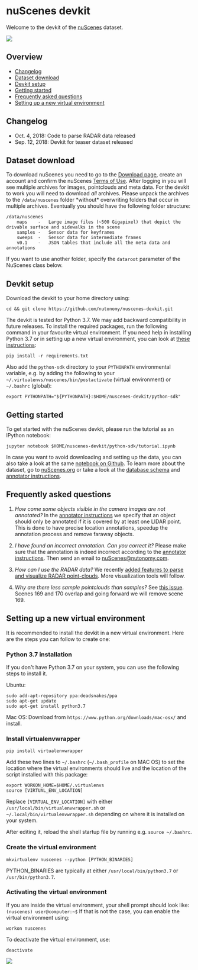 # nuScenes devkit
Welcome to the devkit of the [nuScenes](https://www.nuscenes.org) dataset.
 
![](https://www.nuscenes.org/public/images/road.jpg)

## Overview
- [Changelog](#changelog)
- [Dataset download](#dataset-download)
- [Devkit setup](#devkit-setup)
- [Getting started](#getting-started)
- [Frequently asked questions](#frequently-asked-questions)
- [Setting up a new virtual environment](#setting-up-a-new-virtual-environment)

## Changelog
- Oct. 4, 2018: Code to parse RADAR data released
- Sep. 12, 2018: Devkit for teaser dataset released

## Dataset download
To download nuScenes you need to go to the [Download page](https://www.nuscenes.org/download), 
create an account and confirm the nuScenes [Terms of Use](https://www.nuscenes.org/terms-of-use).
After logging in you will see multiple archives for images, pointclouds and meta data. 
For the devkit to work you will need to download *all* archives.
Please unpack the archives to the `/data/nuscenes` folder \*without\* overwriting folders that occur in multiple archives.
Eventually you should have the following folder structure:
```
/data/nuscenes
    maps	-	Large image files (~500 Gigapixel) that depict the drivable surface and sidewalks in the scene
    samples	-	Sensor data for keyframes
    sweeps	-	Sensor data for intermediate frames
    v0.1	-	JSON tables that include all the meta data and annotations
```
If you want to use another folder, specify the `dataroot` parameter of the NuScenes class below.

## Devkit setup
Download the devkit to your home directory using:
```
cd && git clone https://github.com/nutonomy/nuscenes-devkit.git
```
The devkit is tested for Python 3.7. 
We may add backward compatibility in future releases.
To install the required packages, run the following command in your favourite virtual environment. If you need help in 
installing Python 3.7 or in setting up a new virtual environment, you can look at [these instructions](#setting-up-a-new-virtual-environment):
```
pip install -r requirements.txt
```
Also add the `python-sdk` directory to your `PYTHONPATH` environmental variable, e.g. by adding the 
following to your `~/.virtualenvs/nuscenes/bin/postactivate` (virtual environment) or `~/.bashrc` (global):
```
export PYTHONPATH="${PYTHONPATH}:$HOME/nuscenes-devkit/python-sdk"
```

## Getting started
To get started with the nuScenes devkit, please run the tutorial as an IPython notebook:
```
jupyter notebook $HOME/nuscenes-devkit/python-sdk/tutorial.ipynb
```
In case you want to avoid downloading and setting up the data, you can also take a look at the same [notebook on 
Github](https://github.com/nutonomy/nuscenes-devkit/blob/master/python-sdk/tutorial.ipynb). To learn more about the dataset, go to [nuScenes.org](https://www.nuscenes.org) or take a look at the [database schema](https://github.com/nutonomy/nuscenes-devkit/blob/master/schema.md) and [annotator instructions](https://github.com/nutonomy/nuscenes-devkit/blob/master/instructions.md).

## Frequently asked questions
1) *How come some objects visible in the camera images are not annotated?* In the [annotator instructions](https://github.com/nutonomy/nuscenes-devkit/blob/master/instructions.md) we specify that an object should only be annotated if it is covered by at least one LIDAR point. This is done to have precise location annotations, speedup the annotation process and remove faraway objects.

2) *I have found an incorrect annotation. Can you correct it?* Please make sure that the annotation is indeed incorrect according to the [annotator instructions](https://github.com/nutonomy/nuscenes-devkit/blob/master/instructions.md). Then send an email to nuScenes@nutonomy.com.

3) *How can I use the RADAR data?* We recently [added features to parse and visualize RADAR point-clouds](https://github.com/nutonomy/nuscenes-devkit/pull/6). More visualization tools will follow.

4) *Why are there less sample pointclouds than samples?* See [this issue](https://github.com/nutonomy/nuscenes-devkit/issues/8). Scenes 169 and 170 overlap and going forward we will remove scene 169.

## Setting up a new virtual environment

It is recommended to install the devkit in a new virtual environment. Here are the steps you can follow to create one:

### Python 3.7 installation

If you don't have Python 3.7 on your system, you can use the following steps to install it.

Ubuntu:
```
sudo add-apt-repository ppa:deadsnakes/ppa
sudo apt-get update
sudo apt-get install python3.7
```

Mac OS: Download from `https://www.python.org/downloads/mac-osx/` and install.

### Install virtualenvwrapper
```
pip install virtualenvwrapper
```
Add these two lines to `~/.bashrc` (`~/.bash_profile` on MAC OS) to set the location where the virtual environments 
should live and the location of the script installed with this package:
```
export WORKON_HOME=$HOME/.virtualenvs
source [VIRTUAL_ENV_LOCATION]
```
Replace `[VIRTUAL_ENV_LOCATION]` with either `/usr/local/bin/virtualenvwrapper.sh` or `~/.local/bin/virtualenvwrapper.sh` 
depending on where it is installed on your system.

After editing it, reload the shell startup file by running e.g. `source ~/.bashrc`.

### Create the virtual environment
```
mkvirtualenv nuscenes --python [PYTHON_BINARIES] 
```
PYTHON_BINARIES are typically at either `/usr/local/bin/python3.7` or `/usr/bin/python3.7`.

### Activating the virtual environment
If you are inside the virtual environment, your shell prompt should look like: `(nuscenes) user@computer:~$`
If that is not the case, you can enable the virtual environment using:
```
workon nuscenes
```
To deactivate the virtual environment, use:
```
deactivate
```


![](https://www.nuscenes.org/public/images/nuscenes-example.png)
